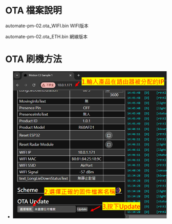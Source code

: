 # OTA 檔案說明

automate-pm-02.ota_WIFI.bin   WIFI版本

automate-pm-02.ota_ETH.bin   網線版本

# OTA 刷機方法
- ![Mosquitto_broker](/wall_switch/image/ota.png)  

